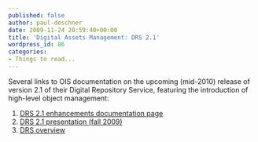 ```yaml
---
published: false
author: paul-deschner
date: 2009-11-24 20:59:40+00:00
title: 'Digital Assets Management: DRS 2.1'
wordpress_id: 86
categories:
- Things to read...
---
```


Several links to OIS documentation on the upcoming (mid-2010) release of version 2.1 of their Digital Repository Service, featuring the introduction of high-level object management:
1. [DRS 2.1 enhancements documentation page](http://hul.harvard.edu/ois/systems/drs/enhancements.html)
2. [DRS 2.1 presentation (fall 2009)](http://hul.harvard.edu/ois/digpres/docs/DRS2_1.ppt)
3. [DRS overview](http://hul.harvard.edu/ois/systems/drs/)
